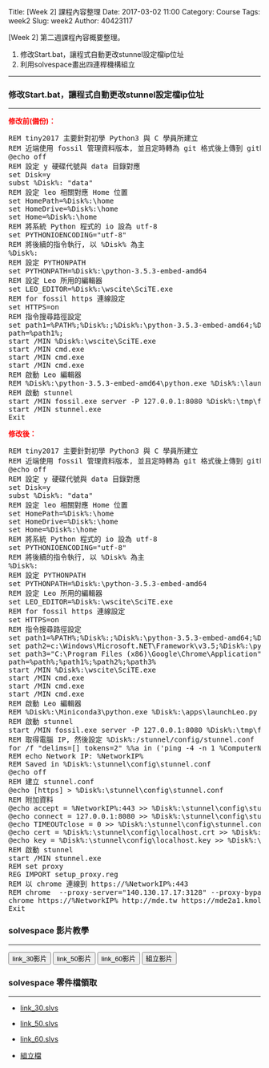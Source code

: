 Title: [Week 2] 課程內容整理
Date: 2017-03-02 11:00
Category: Course
Tags: week2
Slug: week2
Author: 40423117


[Week 2] 第二週課程內容概要整理。

1. 修改Start.bat，讓程式自動更改stunnel設定檔ip位址
2. 利用solvespace畫出四連桿機構組立

<!-- PELICAN_END_SUMMARY -->

<hr/>

### 修改Start.bat，讓程式自動更改stunnel設定檔ip位址
<hr/>

<b><font color="#FF0000">修改前(備份)：</font></b>

<pre class="brush: python">
REM tiny2017 主要針對初學 Python3 與 C 學員所建立
REM 近端使用 fossil 管理資料版本, 並且定時轉為 git 格式後上傳到 github
@echo off
REM 設定 y 硬碟代號與 data 目錄對應
set Disk=y
subst %Disk%: "data"
REM 設定 leo 相關對應 Home 位置
set HomePath=%Disk%:\home
set HomeDrive=%Disk%:\home
set Home=%Disk%:\home
REM 將系統 Python 程式的 io 設為 utf-8
set PYTHONIOENCODING="utf-8"
REM 將後續的指令執行, 以 %Disk% 為主
%Disk%:
REM 設定 PYTHONPATH
set PYTHONPATH=%Disk%:\python-3.5.3-embed-amd64
REM 設定 Leo 所用的編輯器
set LEO_EDITOR=%Disk%:\wscite\SciTE.exe
REM for fossil https 連線設定
set HTTPS=on
REM 指令搜尋路徑設定
set path1=%PATH%;%Disk%:;%Disk%:\python-3.5.3-embed-amd64;%Disk%:\git\bin;%Disk%:\stunnel\bin;%Disk%:\sqlite-tools;%Disk%:\python-3.5.3-embed-amd64\Scripts;%Disk%:\portablegit\bin;
path=%path1%;
start /MIN %Disk%:\wscite\SciTE.exe
start /MIN cmd.exe
start /MIN cmd.exe
start /MIN cmd.exe
REM 啟動 Leo 編輯器
REM %Disk%:\python-3.5.3-embed-amd64\python.exe %Disk%:\launchLeo.py
REM 啟動 stunnel
start /MIN fossil.exe server -P 127.0.0.1:8080 %Disk%:\tmp\fossil_repo
start /MIN stunnel.exe
Exit
</pre>

<b><font color="#FF0000">修改後：</font></b>

<pre class="brush: python">
REM tiny2017 主要針對初學 Python3 與 C 學員所建立
REM 近端使用 fossil 管理資料版本, 並且定時轉為 git 格式後上傳到 github
@echo off
REM 設定 y 硬碟代號與 data 目錄對應
set Disk=y
subst %Disk%: "data"
REM 設定 leo 相關對應 Home 位置
set HomePath=%Disk%:\home
set HomeDrive=%Disk%:\home
set Home=%Disk%:\home
REM 將系統 Python 程式的 io 設為 utf-8
set PYTHONIOENCODING="utf-8"
REM 將後續的指令執行, 以 %Disk% 為主
%Disk%:
REM 設定 PYTHONPATH
set PYTHONPATH=%Disk%:\python-3.5.3-embed-amd64
REM 設定 Leo 所用的編輯器
set LEO_EDITOR=%Disk%:\wscite\SciTE.exe
REM for fossil https 連線設定
set HTTPS=on
REM 指令搜尋路徑設定
set path1=%PATH%;%Disk%:;%Disk%:\python-3.5.3-embed-amd64;%Disk%:\git\bin;%Disk%:\stunnel\bin;%Disk%:\sqlite-tools;%Disk%:\python-3.5.3-embed-amd64\Scripts;%Disk%:\portablegit\bin;
set path2=c:\Windows\Microsoft.NET\Framework\v3.5;%Disk%:\python-3.5.3-embed-amd64\Lib\site-packages;
set path3="C:\Program Files (x86)\Google\Chrome\Application"
path=%path%;%path1%;%path2%;%path3%
start /MIN %Disk%:\wscite\SciTE.exe
start /MIN cmd.exe
start /MIN cmd.exe
start /MIN cmd.exe
REM 啟動 Leo 編輯器
REM %Disk%:\Miniconda3\python.exe %Disk%:\apps\launchLeo.py
REM 啟動 stunnel
start /MIN fossil.exe server -P 127.0.0.1:8080 %Disk%:\tmp\fossil_repo\vcp.fossil
REM 取得電腦 IP, 然後設定 %Disk%:/stunnel/config/stunnel.conf
for /f "delims=[] tokens=2" %%a in ('ping -4 -n 1 %ComputerName% ^| findstr [') do set NetworkIP=%%a
REM echo Network IP: %NetworkIP%
REM Saved in %Disk%:\stunnel\config\stunnel.conf
@echo off
REM 建立 stunnel.conf
@echo [https] > %Disk%:\stunnel\config\stunnel.conf
REM 附加資料
@echo accept = %NetworkIP%:443 >> %Disk%:\stunnel\config\stunnel.conf
@echo connect = 127.0.0.1:8080 >> %Disk%:\stunnel\config\stunnel.conf
@echo TIMEOUTclose = 0 >> %Disk%:\stunnel\config\stunnel.conf
@echo cert = %Disk%:\stunnel\config\localhost.crt >> %Disk%:\stunnel\config\stunnel.conf
@echo key = %Disk%:\stunnel\config\localhost.key >> %Disk%:\stunnel\config\stunnel.conf
REM 啟動 stunnel
start /MIN stunnel.exe
REM set proxy
REG IMPORT setup_proxy.reg
REM 以 chrome 連線到 https://%NetworkIP%:443
REM chrome  --proxy-server="140.130.17.17:3128" --proxy-bypass-list="192.168.1.*;*.edu.tw" https://%NetworkIP%
chrome https://%NetworkIP% http://mde.tw https://mde2a1.kmol.info https://mde2a2.kmol.info https://vimeo.com/user24079973 http://mde.tw/2017springcd/blog/ http://mde.tw/2017springwcm/blog/ http://mde.tw/2017springvcp/blog/ http://service.mde.tw
Exit
</pre>

### solvespace 影片教學
<hr/>

<button onClick="lity('https://www.youtube.com/embed/1MNClElz85g?rel=0')"><span class="glyphicon glyphicon-facetime-video"></span> link_30影片</button>
<button onClick="lity('https://www.youtube.com/embed/ZRmordUEods?rel=0')"><span class="glyphicon glyphicon-facetime-video"></span> link_50影片</button>
<button onClick="lity('https://www.youtube.com/embed/GxHJHj9Syfw?rel=0')"><span class="glyphicon glyphicon-facetime-video"></span> link_60影片</button>
<button onClick="lity('https://www.youtube.com/embed/Aq9CxzepNR0?rel=0')"><span class="glyphicon glyphicon-facetime-video"></span> 組立影片</button>

### solvespace 零件檔領取
<hr/>

  * [link_30.slvs](https://40423117.github.io/2017springcd_hw/data/w2/link_30.slvs)
  
  * [link_50.slvs](https://40423117.github.io/2017springcd_hw/data/w2/link_50.slvs)

  * [link_60.slvs](https://40423117.github.io/2017springcd_hw/data/w2/link_60.slvs)
  
  * [組立檔](https://40423117.github.io/2017springcd_hw/data/w2/fourbar345.slvs)
  

